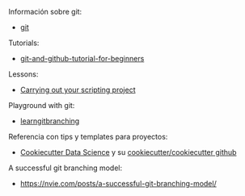 Información sobre git:

* [git](https://git-scm.com/)

Tutorials:

* [git-and-github-tutorial-for-beginners](https://product.hubspot.com/blog/git-and-github-tutorial-for-beginners)

Lessons:

* [Carrying out your scripting project](http://geoscripting-wur.github.io/RProjectManagement/)

Playground with git:

* [learngitbranching](https://learngitbranching.js.org/)

Referencia con tips y templates para proyectos:

* [Cookiecutter Data Science](https://drivendata.github.io/cookiecutter-data-science/) y su [cookiecutter/cookiecutter github](https://github.com/cookiecutter/cookiecutter)

A successful git branching model:

* https://nvie.com/posts/a-successful-git-branching-model/
